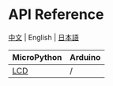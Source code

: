 # API Reference

[中文](zh_CN/api_reference) | English | [日本語](ja/api_reference)

| MicroPython | Arduino |
|:------------|:--------|
|[LCD](en/api_reference/micropython/api_lcd) | / |

<!-- ## [LCD](en/api_reference/micropython/api_lcd) -->
<!-- ## [Peripherals](en/api_reference/peripherals/api_gpio)
### 1. [GPIO](en/api_reference/peripherals/api_gpio)
## [Speaker](en/api_reference/api_speaker) -->
